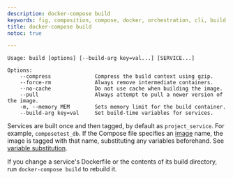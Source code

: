 ```yaml
---
description: docker-compose build
keywords: fig, composition, compose, docker, orchestration, cli, build
title: docker-compose build
notoc: true

---
```


```
Usage: build [options] [--build-arg key=val...] [SERVICE...]

Options:
    --compress              Compress the build context using gzip.
    --force-rm              Always remove intermediate containers.
    --no-cache              Do not use cache when building the image.
    --pull                  Always attempt to pull a newer version of the image.
    -m, --memory MEM        Sets memory limit for the build container.
    --build-arg key=val     Set build-time variables for services.
```

Services are built once and then tagged, by default as `project_service`. For
example, `composetest_db`. If the Compose file specifies an
[image](/compose/compose-file/index.md#image) name, the image is
tagged with that name, substituting any variables beforehand. See [variable
substitution](/compose/compose-file/#variable-substitution).

If you change a service's Dockerfile or the contents of its
build directory, run `docker-compose build` to rebuild it.
